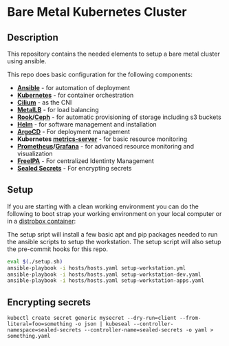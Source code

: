 # Bare Metal Kubernetes Cluster

## Description

This repository contains the needed elements to setup a bare metal cluster using ansible.

This repo does basic configuration for the following components:

- **[Ansible](https://www.ansible.com/)** - for automation of deployment
- **[Kubernetes](https://kubernetes.io/)** - for container orchestration
- **[Cilium](https://www.cilium.io/)** - as the CNI
- **[MetalLB](https://metallb.universe.tf/)** - for load balancing
- **[Rook](https://rook.io/)/[Ceph](https://ceph.io/)** - for automatic provisioning of storage including s3 buckets
- **[Helm](https://helm.sh/)** - for software management and installation
- **[ArgoCD](https://argo-cd.readthedocs.io/)** - For deployment management
- **Kubernetes [metrics-server](https://github.com/kubernetes-sigs/metrics-server)** - for basic resource monitoring
- **[Prometheus](https://prometheus.io/)/[Grafana](https://grafana.com/)** - for advanced resource monitoring and visualization
- **[FreeIPA](https://www.freeipa.org/)** - For centralized Identinty Management
- **[Sealed Secrets](https://github.com/bitnami-labs/sealed-secrets)** - For encrypting secrets

## Setup

If you are starting with a clean working environment you can do the following to boot
strap your working environment on your local computer or in a
[distrobox container](https://distrobox.privatedns.org/):

The setup sript will install a few basic apt and pip packages needed to run the ansible
scripts to setup the workstation. The setup script will also setup the pre-commit hooks
for this repo.

```sh
eval $(./setup.sh)
ansible-playbook -i hosts/hosts.yaml setup-workstation.yml
ansible-playbook -i hosts/hosts.yaml setup-workstation-dev.yaml
ansible-playbook -i hosts/hosts.yaml setup-workstation-apps.yaml
```

## Encrypting secrets

```
kubectl create secret generic mysecret --dry-run=client --from-literal=foo=something -o json | kubeseal --controller-namespace=sealed-secrets --controller-name=sealed-secrets -o yaml > something.yaml
```
